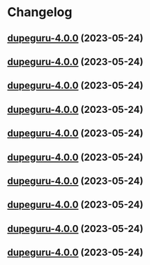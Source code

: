 # Changelog



## [dupeguru-4.0.0](https://github.com/truecharts/charts/compare/dupeguru-3.0.10...dupeguru-4.0.0) (2023-05-24)




## [dupeguru-4.0.0](https://github.com/truecharts/charts/compare/dupeguru-3.0.10...dupeguru-4.0.0) (2023-05-24)




## [dupeguru-4.0.0](https://github.com/truecharts/charts/compare/dupeguru-3.0.10...dupeguru-4.0.0) (2023-05-24)




## [dupeguru-4.0.0](https://github.com/truecharts/charts/compare/dupeguru-3.0.10...dupeguru-4.0.0) (2023-05-24)




## [dupeguru-4.0.0](https://github.com/truecharts/charts/compare/dupeguru-3.0.10...dupeguru-4.0.0) (2023-05-24)




## [dupeguru-4.0.0](https://github.com/truecharts/charts/compare/dupeguru-3.0.10...dupeguru-4.0.0) (2023-05-24)




## [dupeguru-4.0.0](https://github.com/truecharts/charts/compare/dupeguru-3.0.10...dupeguru-4.0.0) (2023-05-24)




## [dupeguru-4.0.0](https://github.com/truecharts/charts/compare/dupeguru-3.0.10...dupeguru-4.0.0) (2023-05-24)




## [dupeguru-4.0.0](https://github.com/truecharts/charts/compare/dupeguru-3.0.10...dupeguru-4.0.0) (2023-05-24)




## [dupeguru-4.0.0](https://github.com/truecharts/charts/compare/dupeguru-3.0.10...dupeguru-4.0.0) (2023-05-24)

